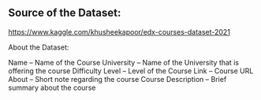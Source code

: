 ## **Source of the Dataset:** ##

https://www.kaggle.com/khusheekapoor/edx-courses-dataset-2021

About the Dataset:

Name – Name of the Course
University – Name of the University that is offering the course
Difficulty Level – Level of the Course
Link – Course URL
About – Short note regarding the course
Course Description – Brief summary about the course
